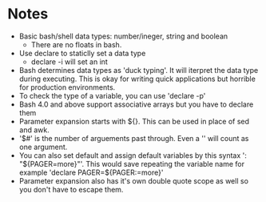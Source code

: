 # Notes

* Basic bash/shell data types: number/ineger, string and boolean
  * There are no floats in bash.
* Use declare to staticlly set a data type
  * declare -i will set an int
* Bash determines data types as 'duck typing'. It will iterpret the
  data type during executing. This is okay for writing quick
  applications but horrible for production environments.
* To check the type of a variable, you can use 'declare -p'
* Bash 4.0 and above support associative arrays but you have to
  declare them
* Parameter expansion starts with ${}. This can be used in place of sed
  and awk.
* '$#' is the number of arguements past through. Even a '' will count as
  one argument.
* You can also set default and assign default variables by this syntax
  ': "${PAGER=more}"'. This would save repeating the variable name
  for example 'declare PAGER=${PAGER:=more}'
* Parameter expansion also has it's own double quote scope as well so
  you don't have to escape them.

